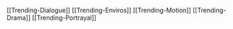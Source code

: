 
[[Trending-Dialogue]]
[[Trending-Enviros]]
[[Trending-Motion]]
[[Trending-Drama]]
[[Trending-Portrayal]]
